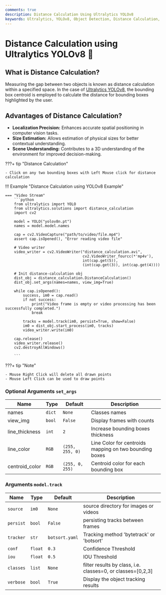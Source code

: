 ```yaml
---
comments: true
description: Distance Calculation Using Ultralytics YOLOv8
keywords: Ultralytics, YOLOv8, Object Detection, Distance Calculation, Object Tracking, Notebook, IPython Kernel, CLI, Python SDK
---
```


# Distance Calculation using Ultralytics YOLOv8 🚀

## What is Distance Calculation?

Measuring the gap between two objects is known as distance calculation within a specified space. In the case of [Ultralytics YOLOv8](https://github.com/ultralytics/ultralytics), the bounding box centroid is employed to calculate the distance for bounding boxes highlighted by the user.

## Advantages of Distance Calculation?

- **Localization Precision:** Enhances accurate spatial positioning in computer vision tasks.
- **Size Estimation:** Allows estimation of physical sizes for better contextual understanding.
- **Scene Understanding:** Contributes to a 3D understanding of the environment for improved decision-making.

???+ tip "Distance Calculation"

```
- Click on any two bounding boxes with Left Mouse click for distance calculation
```

!!! Example "Distance Calculation using YOLOv8 Example"

````
=== "Video Stream"
    ```python
    from ultralytics import YOLO
    from ultralytics.solutions import distance_calculation
    import cv2

    model = YOLO("yolov8n.pt")
    names = model.model.names

    cap = cv2.VideoCapture("path/to/video/file.mp4")
    assert cap.isOpened(), "Error reading video file"

    # Video writer
    video_writer = cv2.VideoWriter("distance_calculation.avi",
                                   cv2.VideoWriter_fourcc(*'mp4v'),
                                   int(cap.get(5)),
                                   (int(cap.get(3)), int(cap.get(4))))

    # Init distance-calculation obj
    dist_obj = distance_calculation.DistanceCalculation()
    dist_obj.set_args(names=names, view_img=True)

    while cap.isOpened():
        success, im0 = cap.read()
        if not success:
            print("Video frame is empty or video processing has been successfully completed.")
            break

        tracks = model.track(im0, persist=True, show=False)
        im0 = dist_obj.start_process(im0, tracks)
        video_writer.write(im0)

    cap.release()
    video_writer.release()
    cv2.destroyAllWindows()

    ```
````

???+ tip "Note"

```
- Mouse Right Click will delete all drawn points
- Mouse Left Click can be used to draw points
```

### Optional Arguments `set_args`

| Name           | Type   | Default         | Description                                            |
|----------------|--------|-----------------|--------------------------------------------------------|
| names          | `dict` | `None`          | Classes names                                          |
| view_img       | `bool` | `False`         | Display frames with counts                             |
| line_thickness | `int`  | `2`             | Increase bounding boxes thickness                      |
| line_color     | `RGB`  | `(255, 255, 0)` | Line Color for centroids mapping on two bounding boxes |
| centroid_color | `RGB`  | `(255, 0, 255)` | Centroid color for each bounding box                   |

### Arguments `model.track`

| Name      | Type    | Default        | Description                                                   |
|-----------|---------|----------------|---------------------------------------------------------------|
| `source`  | `im0`   | `None`         | source directory for images or videos                         |
| `persist` | `bool`  | `False`        | persisting tracks between frames                              |
| `tracker` | `str`   | `botsort.yaml` | Tracking method 'bytetrack' or 'botsort'                      |
| `conf`    | `float` | `0.3`          | Confidence Threshold                                          |
| `iou`     | `float` | `0.5`          | IOU Threshold                                                 |
| `classes` | `list`  | `None`         | filter results by class, i.e. classes=0, or classes=\[0,2,3\] |
| `verbose` | `bool`  | `True`         | Display the object tracking results                           |
